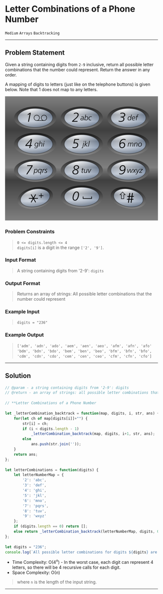# Letter Combinations of a Phone Number

`Medium`
`Arrays`
`Backtracking`

----------

## Problem Statement

Given a string containing digits from `2-9` inclusive, return all possible letter combinations that the number could represent. Return the answer in any order.

A mapping of digits to letters (just like on the telephone buttons) is given below. Note that 1 does not map to any letters.

![Telephone Keypad](./telephone-keypad.png)

### Problem Constraints

> `0 <= digits.length <= 4`  
`digits[i]` is a digit in the range `['2', '9']`.

### Input Format

> A string containing digits from '2-9': `digits`

### Output Format

> Returns an array of strings: All possible letter combinations that the number could represent

### Example Input

> `digits = "236"`

### Example Output

> `['adm', 'adn', 'ado', 'aem', 'aen', 'aeo', 'afm', 'afn', 'afo' 'bdm', 'bdn', 'bdo', 'bem', 'ben', 'beo', 'bfm', 'bfn', 'bfo', 'cdm', 'cdn', 'cdo', 'cem', 'cen', 'ceo', 'cfm', 'cfn', 'cfo']`

----------

## Solution

```javascript
// @param - a string containing digits from '2-9': digits
// @return - an array of strings: all possible letter combinations that the number could represent

// **Letter Combinations of a Phone Number

let _letterCombination_backtrack = function(map, digits, i, str, ans) {
    for(let ch of map[digits[i]]+"") {
        str[i] = ch;
        if (i < digits.length - 1)
            _letterCombination_backtrack(map, digits, i+1, str, ans);
        else
            ans.push(str.join(''));
    }
    return ans;
};

let letterCombinations = function(digits) {
    let letterNumberMap = {
        '2': 'abc',
        '3': 'def',
        '4': 'ghi',
        '5': 'jkl',
        '6': 'mno',
        '7': 'pqrs',
        '8': 'tuv',
        '9': 'wxyz'
    };
    if (digits.length == 0) return [];
    else return _letterCombination_backtrack(letterNumberMap, digits, 0, [], []);
};

let digits = "236";
console.log(`All possible letter combinations for digits ${digits} are >`, letterCombinations(digits));
```

- Time Complexity: O($4^n$) - In the worst case, each digit can represent 4 letters, so there will be 4 recursive calls for each digit.
- Space Complexity: O($n$)

> where `n` is the length of the input string.

----------

